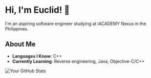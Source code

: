 

# Hi, I'm Euclid! 👋

I'm an aspiring software engineer studying at iACADEMY Nexus in the Philippines.

## About Me

- **Languages I Know**: C++
- **Currently Learning**: Reverse engineering, Java, Objective-C/C++

![Your GitHub Stats](https://github-readme-stats.vercel.app/api?username=Aethereux&show_icons=true&theme=radical)
